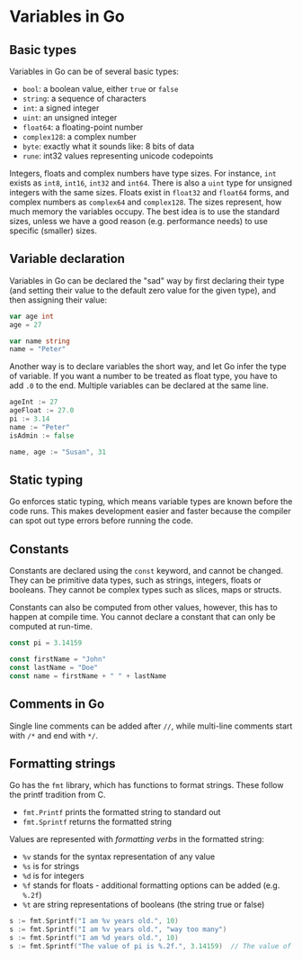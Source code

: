 # Variables in Go

## Basic types

Variables in Go can be of several basic types:

- `bool`: a boolean value, either `true` or `false`
- `string`: a sequence of characters
- `int`: a signed integer
- `uint`: an unsigned integer
- `float64`: a floating-point number
- `complex128`: a complex number
- `byte`: exactly what it sounds like: 8 bits of data
- `rune`: int32 values representing unicode codepoints

Integers, floats and complex numbers have type sizes. For instance, `int` exists as `int8`, `int16`, `int32` and `int64`. There is also a `uint` type for unsigned integers with the same sizes. Floats exist in `float32` and `float64` forms, and complex numbers as `complex64` and `complex128`. The sizes represent, how much memory the variables occupy. The best idea is to use the standard sizes, unless we have a good reason (e.g. performance needs) to use specific (smaller) sizes.

## Variable declaration

Variables in Go can be declared the "sad" way by first declaring their type (and setting their value to the default zero value for the given type), and then assigning their value:

```go
var age int
age = 27

var name string
name = "Peter"
```

Another way is to declare variables the short way, and let Go infer the type of variable. If you want a number to be treated as float type, you have to add `.0` to the end. Multiple variables can be declared at the same line.

```go
ageInt := 27
ageFloat := 27.0
pi := 3.14
name := "Peter"
isAdmin := false

name, age := "Susan", 31
```

## Static typing

Go enforces static typing, which means variable types are known before the code runs. This makes development easier and faster because the compiler can spot out type errors before running the code.

## Constants

Constants are declared using the `const` keyword, and cannot be changed. They can be primitive data types, such as strings, integers, floats or booleans. They cannot be complex types such as slices, maps or structs.

Constants can also be computed from other values, however, this has to happen at compile time. You cannot declare a constant that can only be computed at run-time.

```go
const pi = 3.14159

const firstName = "John"
const lastName = "Doe"
const name = firstName + " " + lastName
```

## Comments in Go

Single line comments can be added after `//`, while multi-line comments start with `/*` and end with `*/`.

## Formatting strings

Go has the `fmt` library, which has functions to format strings. These follow the printf tradition from C.

- `fmt.Printf` prints the formatted string to standard out
- `fmt.Sprintf` returns the formatted string

Values are represented with _formatting verbs_ in the formatted string:

- `%v` stands for the syntax representation of any value
- `%s` is for strings
- `%d` is for integers
- `%f` stands for floats - additional formatting options can be added (e.g. `%.2f`)
- `%t` are string representations of booleans (the string true or false)

```go
s := fmt.Sprintf("I am %v years old.", 10)
s := fmt.Sprintf("I am %v years old.", "way too many")
s := fmt.Sprintf("I am %d years old.", 10)
s := fmt.Sprintf("The value of pi is %.2f.", 3.14159)  // The value of pi is 3.14.
```
